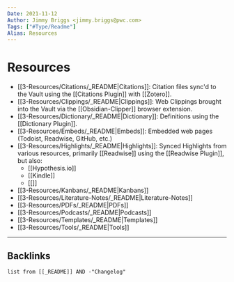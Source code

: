 ```yaml
---
Date: 2021-11-12
Author: Jimmy Briggs <jimmy.briggs@pwc.com>
Tags: ["#Type/Readme"]
Alias: Resources
---
```


# Resources

- [[3-Resources/Citations/_README|Citations]]: Citation files sync'd to the Vault using the [[Citations Plugin]] with [[Zotero]].
- [[3-Resources/Clippings/_README|Clippings]]: Web Clippings brought into the Vault via the [[Obsidian-Clipper]] browser extension.
- [[3-Resources/Dictionary/_README|Dictionary]]: Definitions using the [[Dictionary Plugin]].
- [[3-Resources/Embeds/_README|Embeds]]: Embedded web pages (Todoist, Readwise, GitHub, etc.)
- [[3-Resources/Highlights/_README|Highlights]]: Synced Highlights from various resources, primarily [[Readwise]] using the [[Readwise Plugin]], but also:
    - [[Hypothesis.io]]
    - [[Kindle]]
    - [[]]
- [[3-Resources/Kanbans/_README|Kanbans]]
- [[3-Resources/Literature-Notes/_README|Literature-Notes]]
- [[3-Resources/PDFs/_README|PDFs]]
- [[3-Resources/Podcasts/_README|Podcasts]]
- [[3-Resources/Templates/_README|Templates]]
- [[3-Resources/Tools/_README|Tools]]


***

## Backlinks

```dataview
list from [[_README]] AND -"Changelog"
```